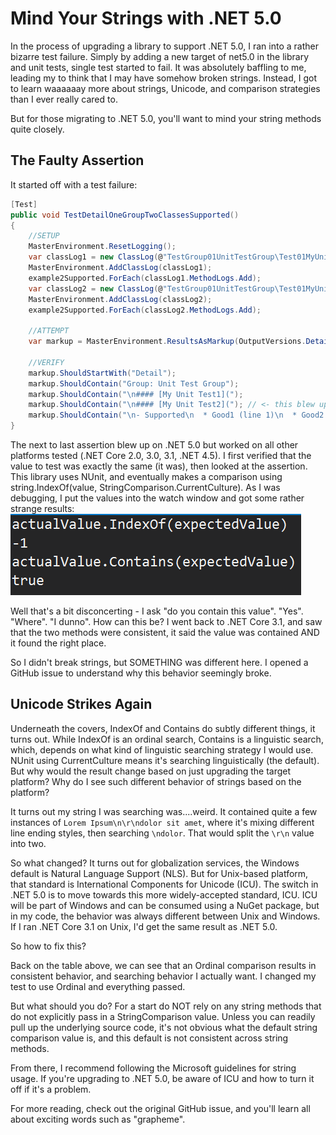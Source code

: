 # Mind Your Strings with .NET 5.0

In the process of upgrading a library to support .NET 5.0, I ran into a rather bizarre test failure. Simply by adding a new target of net5.0 in the library and unit tests, single test started to fail. It was absolutely baffling to me, leading my to think that I may have somehow broken strings. Instead, I got to learn waaaaaay more about strings, Unicode, and comparison strategies than I ever really cared to.

But for those migrating to .NET 5.0, you'll want to mind your string methods quite closely.

## The Faulty Assertion
It started off with a test failure:
```csharp
[Test]
public void TestDetailOneGroupTwoClassesSupported()
{
    //SETUP
    MasterEnvironment.ResetLogging();
    var classLog1 = new ClassLog(@"TestGroup01UnitTestGroup\Test01MyUnitTest1");
    MasterEnvironment.AddClassLog(classLog1);
    example2Supported.ForEach(classLog1.MethodLogs.Add);
    var classLog2 = new ClassLog(@"TestGroup01UnitTestGroup\Test01MyUnitTest2");
    MasterEnvironment.AddClassLog(classLog2);
    example2Supported.ForEach(classLog2.MethodLogs.Add);

    //ATTEMPT
    var markup = MasterEnvironment.ResultsAsMarkup(OutputVersions.Detail);

    //VERIFY
    markup.ShouldStartWith("Detail");
    markup.ShouldContain("Group: Unit Test Group");
    markup.ShouldContain("\n#### [My Unit Test1](");
    markup.ShouldContain("\n#### [My Unit Test2]("); // <- this blew up
    markup.ShouldContain("\n- Supported\n  * Good1 (line 1)\n  * Good2 (line 2)");
}
```
The next to last assertion blew up on .NET 5.0 but worked on all other platforms tested (.NET Core 2.0, 3.0, 3.1, .NET 4.5). I first verified that the value to test was exactly the same (it was), then looked at the assertion. This library uses NUnit, and eventually makes a comparison using string.IndexOf(value, StringComparison.CurrentCulture). As I was debugging, I put the values into the watch window and got some rather strange results:
![IndexOf not matching Contains](./mind-your-strings/271333_image.png)

Well that's a bit disconcerting - I ask "do you contain this value". "Yes". "Where". "I dunno". How can this be? I went back to .NET Core 3.1, and saw that the two methods were consistent, it said the value was contained AND it found the right place.

So I didn't break strings, but SOMETHING was different here. I opened a GitHub issue to understand why this behavior seemingly broke.

## Unicode Strikes Again
Underneath the covers, IndexOf and Contains do subtly different things, it turns out. While IndexOf is an ordinal search, Contains is a linguistic search, which, depends on what kind of linguistic searching strategy I would use. NUnit using CurrentCulture means it's searching linguistically (the default). But why would the result change based on just upgrading the target platform? Why do I see such different behavior of strings based on the platform?

It turns out my string I was searching was....weird. It contained quite a few instances of `Lorem Ipsum\n\r\ndolor sit amet`, where it's mixing different line ending styles, then searching `\ndolor`. That would split the `\r\n` value into two.

So what changed? It turns out for globalization services, the Windows default is Natural Language Support (NLS). But for Unix-based platform, that standard is International Components for Unicode (ICU). The switch in .NET 5.0 is to move towards this more widely-accepted standard, ICU. ICU will be part of Windows and can be consumed using a NuGet package, but in my code, the behavior was always different between Unix and Windows. If I ran .NET Core 3.1 on Unix, I'd get the same result as .NET 5.0.

So how to fix this?

Back on the table above, we can see that an Ordinal comparison results in consistent behavior, and searching behavior I actually want. I changed my test to use Ordinal and everything passed.

But what should you do? For a start do NOT rely on any string methods that do not explicitly pass in a StringComparison value. Unless you can readily pull up the underlying source code, it's not obvious what the default string comparison value is, and this default is not consistent across string methods.

From there, I recommend following the Microsoft guidelines for string usage. If you're upgrading to .NET 5.0, be aware of ICU and how to turn it off if it's a problem.

For more reading, check out the original GitHub issue, and you'll learn all about exciting words such as "grapheme".
